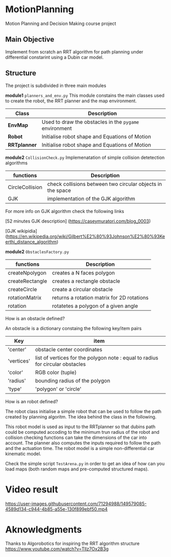 # MotionPlanning
Motion Planning and Decision Making course project

## Main Objective
Implement from scratch an RRT algorithm for path planning under differential constarint using a Dubin car model.

## Structure
The project is subdivided in three main modules 

 **module1** ``planners_and_env.py``
 This module constains the main classes used to create the robot, the RRT planner and the map environment. 

| Class  | Description                                              |
|--------|----------------------------------------------------------|
| **EnvMap** | Used to draw the obstacles in the ``pygame`` environment |
| **Robot**  | Initialise robot shape and Equations of Motion           |
| **RRTplanner**  | Initialise robot shape and Equations of Motion           |


 **module2** ``CollisionCheck.py``
 Implemenatation of simple collision detetection algorithms 
 
| functions       | Description                                                |
|-----------------|------------------------------------------------------------|
| CircleCollision | check collisions between two circular objects in the space |
| GJK             | implementation of the GJK algorithm                        |

For more info on GJK algorithm check the following links

[52 minutes GJK description] (https://caseymuratori.com/blog_0003)

[GJK wikipidia] (https://en.wikipedia.org/wiki/Gilbert%E2%80%93Johnson%E2%80%93Keerthi_distance_algorithm)

**module2** ``ObstaclesFactory.py``


| functions       | Description                                |
|-----------------|--------------------------------------------|
| createNpolygon  | creates a N faces polygon                  |
| createRectangle | creates a rectangle obstacle               |
| createCircle    | create a circular obstacle                 |
| rotationMatrix  | returns a rotation matrix for 2D rotations |
| rotation        | rotatetes a polygon of a given angle       |


How is an obstacle defined?

An obstacle is a dictionary constaing the following key/item pairs


| Key        | item                                                                            |
|------------|---------------------------------------------------------------------------------|
| 'center'   | obstacle center coordinates                                                     |
| 'vertices' | list of vertices for the polygon  note : equal to radius for circular obstacles |
| 'color'    | RGB color        (tuple)                                                               |
| 'radius'   | bounding radius of the polygon                                                  |
| 'type'     | 'polygon' or 'circle'                                                           |


How is an robot defined?

The robot class initialise a simple robot that can be used to follow the path created by planning algoritm. The idea behind the class in the following.

This robot model is used as input to the RRTplanner so that dubins path could be computed accoding to the minimum trun radius of the robot and collision checking functions can take the dimensions of the car into account. The planner also computes the inputs required to follow the path and the actuation time. The robot model is a simple non-differential car kinematic model.


Check the simple script ``TestArena.py`` in order to get an idea of how can you load maps (both random maps and pre-computed structured maps).

# Video result



https://user-images.githubusercontent.com/71294988/149579085-4589d134-c944-4b85-a55e-130f899ebf50.mp4

# Aknowledgments
Thanks to Algorobotics for inspiring the RRT algorithm structure 
https://www.youtube.com/watch?v=Tllz7Ox2B3g



